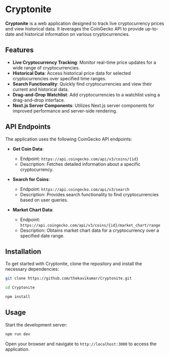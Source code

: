 # Cryptonite

**Cryptonite** is a web application designed to track live cryptocurrency prices and view historical data. It leverages the CoinGecko API to provide up-to-date and historical information on various cryptocurrencies.

## Features

- **Live Cryptocurrency Tracking**: Monitor real-time price updates for a wide range of cryptocurrencies.
- **Historical Data**: Access historical price data for selected cryptocurrencies over specified time ranges.
- **Search Functionality**: Quickly find cryptocurrencies and view their current and historical data.
- **Drag-and-Drop Watchlist**: Add cryptocurrencies to a watchlist using a drag-and-drop interface.
- **Next.js Server Components**: Utilizes Next.js server components for improved performance and server-side rendering.

## API Endpoints

The application uses the following CoinGecko API endpoints:

- **Get Coin Data**:

  - Endpoint: `https://api.coingecko.com/api/v3/coins/{id}`
  - Description: Fetches detailed information about a specific cryptocurrency.

- **Search for Coins**:

  - Endpoint: `https://api.coingecko.com/api/v3/search`
  - Description: Provides search functionality to find cryptocurrencies based on user queries.

- **Market Chart Data**:
  - Endpoint: `https://api.coingecko.com/api/v3/coins/{id}/market_chart/range`
  - Description: Obtains market chart data for a cryptocurrency over a specified date range.

## Installation

To get started with Cryptonite, clone the repository and install the necessary dependencies:

```bash copy
git clone https://github.com/thekavikumar/Cryptonite.git

cd Cryptonite

npm install
```

## Usage

Start the development server:

```bash
npm run dev
```

Open your browser and navigate to `http://localhost:3000` to access the application.
